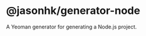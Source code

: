 @jasonhk/generator-node
=======================

A Yeoman generator for generating a Node.js project.
